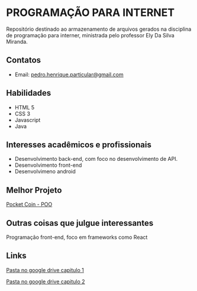 # PROGRAMAÇÃO PARA INTERNET
Repositório destinado ao armazenamento de arquivos gerados na disciplina de programação para interner, ministrada pelo professor Ely Da Silva Miranda.

## Contatos
* Email: pedro.henrique.particular@gmail.com

## Habilidades
* HTML 5 
* CSS 3
* Javascript
* Java

## Interesses acadêmicos e profissionais
* Desenvolvimento back-end, com foco no desenvolvimento de API.
* Desenvolvimento front-end
* Desenvolvimeno android

## Melhor Projeto
[Pocket Coin - POO](https://github.com/PedroHenriqueDevBR/App-Pocket-Coin)

## Outras coisas que julgue interessantes
Programação front-end, foco em frameworks como React

## Links

[Pasta no google drive capitulo 1](https://drive.google.com/drive/folders/1-UY3I8MjhhPsXnAygyA3FGLc1FuBKpWH)

[Pasta no google drive capitulo 2](https://drive.google.com/drive/folders/1GCKSVXMMiTQO2pVaTWF3WNi4P99p8iIK)
